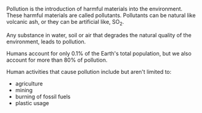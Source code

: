Pollution is the introduction of harmful materials into the environment. These harmful materials are called pollutants. 
Pollutants can be natural like volcanic ash, or they can be artificial like, SO<sub>2</sub>.

Any substance in water, soil or air that degrades the natural quality of the environment, leads to pollution.

Humans account for only 0.1% of the Earth's total population, but we also account for more than 80% of pollution. 

Human activities that cause pollution include but aren't limited to:
  - agriculture
  - mining
  - burning of fossil fuels
  - plastic usage

